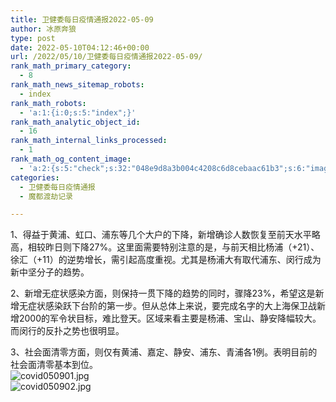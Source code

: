 ```yaml
---
title: 卫健委每日疫情通报2022-05-09
author: 冰原奔狼
type: post
date: 2022-05-10T04:12:46+00:00
url: /2022/05/10/卫健委每日疫情通报2022-05-09/
rank_math_primary_category:
  - 8
rank_math_news_sitemap_robots:
  - index
rank_math_robots:
  - 'a:1:{i:0;s:5:"index";}'
rank_math_analytic_object_id:
  - 16
rank_math_internal_links_processed:
  - 1
rank_math_og_content_image:
  - 'a:2:{s:5:"check";s:32:"048e9d8a3b004c4208c6d8cebaac61b3";s:6:"images";a:0:{}}'
categories:
  - 卫健委每日疫情通报
  - 魔都渡劫记录

---
```

1、得益于黄浦、虹口、浦东等几个大户的下降，新增确诊人数恢复至前天水平略高，相较昨日则下降27%。这里面需要特别注意的是，与前天相比杨浦（+21）、徐汇（+11）的逆势增长，需引起高度重视。尤其是杨浦大有取代浦东、闵行成为新中坚分子的趋势。

2、新增无症状感染方面，则保持一贯下降的趋势的同时，骤降23%，希望这是新增无症状感染跃下台阶的第一步。但从总体上来说，要完成名字的大上海保卫战新增2000的军令状目标，难比登天。区域来看主要是杨浦、宝山、静安降幅较大。而闵行的反扑之势也很明显。

3、社会面清零方面，则仅有黄浦、嘉定、静安、浦东、青浦各1例。表明目前的社会面清零基本到位。  
<img decoding="async" src="https://i0.wp.com/s2.loli.net/2022/05/10/aIKJFu1rxWoVwMS.jpg?w=640&#038;ssl=1" alt="covid050901.jpg" data-recalc-dims="1" />  
<img decoding="async" src="https://i0.wp.com/s2.loli.net/2022/05/10/poCk4zXc7IUYlWD.jpg?w=640&#038;ssl=1" alt="covid050902.jpg" data-recalc-dims="1" />